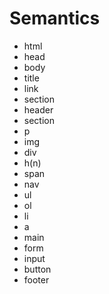 # Semantics

- html
- head
- body
- title
- link
- section
- header
- section
- p
- img
- div
- h(n)
- span
- nav
- ul
- ol
- li
- a
- main
- form
- input
- button
- footer